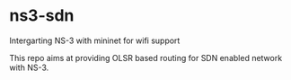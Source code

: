 # ns3-sdn
Intergarting NS-3 with mininet for wifi support

This repo aims at providing OLSR based routing for SDN enabled 
network with NS-3.

